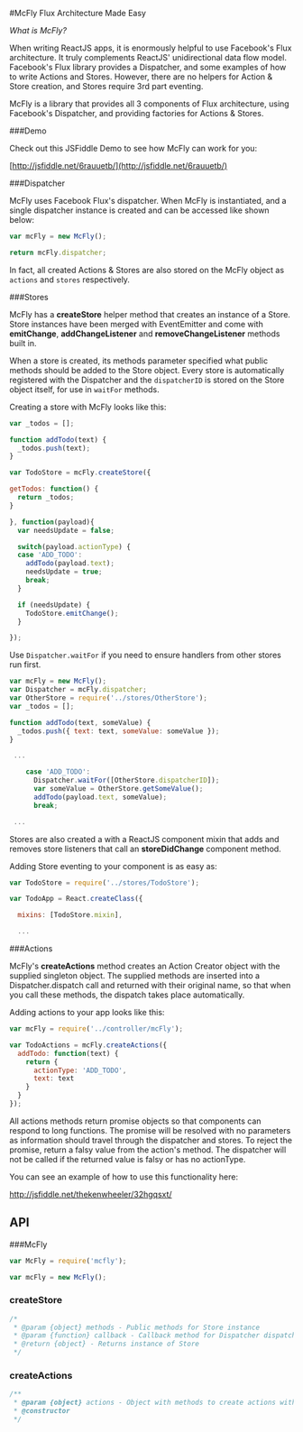#McFly
Flux Architecture Made Easy

*What is McFly?*

When writing ReactJS apps, it is enormously helpful to use Facebook's Flux architecture. It truly complements ReactJS' unidirectional data flow model. Facebook's Flux library provides a Dispatcher, and some examples of how to write Actions and Stores. However, there are no helpers for Action & Store creation, and Stores require 3rd part eventing.

McFly is a library that provides all 3 components of Flux architecture, using Facebook's Dispatcher, and providing factories for Actions & Stores.

###Demo

Check out this JSFiddle Demo to see how McFly can work for you:

[http://jsfiddle.net/6rauuetb/](http://jsfiddle.net/6rauuetb/)

###Dispatcher

McFly uses Facebook Flux's dispatcher. When McFly is instantiated, and a single dispatcher instance is created and can be accessed like shown below:

```javascript
var mcFly = new McFly();

return mcFly.dispatcher;
```
In fact, all created Actions & Stores are also stored on the McFly object as `actions` and `stores` respectively.

###Stores

McFly has a **createStore** helper method that creates an instance of a Store. Store instances have been merged with EventEmitter and come with **emitChange**, **addChangeListener** and **removeChangeListener** methods built in.

When a store is created, its methods parameter specified what public methods should be added to the Store object. Every store is automatically registered with the Dispatcher and the `dispatcherID` is stored on the Store object itself, for use in `waitFor` methods.

Creating a store with McFly looks like this:

```javascript
var _todos = [];

function addTodo(text) {
  _todos.push(text);
}

var TodoStore = mcFly.createStore({

getTodos: function() {
  return _todos;
}

}, function(payload){
  var needsUpdate = false;

  switch(payload.actionType) {
  case 'ADD_TODO':
    addTodo(payload.text);
    needsUpdate = true;
    break;
  }

  if (needsUpdate) {
    TodoStore.emitChange();
  }

});
```

Use `Dispatcher.waitFor` if you need to ensure handlers from other stores run first.

```javascript
var mcFly = new McFly();
var Dispatcher = mcFly.dispatcher;
var OtherStore = require('../stores/OtherStore');
var _todos = [];

function addTodo(text, someValue) {
  _todos.push({ text: text, someValue: someValue });
}

 ...

    case 'ADD_TODO':
      Dispatcher.waitFor([OtherStore.dispatcherID]);
      var someValue = OtherStore.getSomeValue();
      addTodo(payload.text, someValue);
      break;

 ...
```

Stores are also created a with a ReactJS component mixin that adds and removes store listeners that call an **storeDidChange** component method.

Adding Store eventing to your component is as easy as:

```javascript
var TodoStore = require('../stores/TodoStore');

var TodoApp = React.createClass({

  mixins: [TodoStore.mixin],

  ...
```
###Actions

McFly's **createActions** method creates an Action Creator object with the supplied singleton object. The supplied methods are inserted into a Dispatcher.dispatch call and returned with their original name, so that when you call these methods, the dispatch takes place automatically.

Adding actions to your app looks like this:

```javascript
var mcFly = require('../controller/mcFly');

var TodoActions = mcFly.createActions({
  addTodo: function(text) {
    return {
      actionType: 'ADD_TODO',
      text: text
    }
  }
});
```

All actions methods return promise objects so that components can respond to long functions. The promise will be resolved with no parameters as information should travel through the dispatcher and stores. To reject the promise, return a falsy value from the action's method. The dispatcher will not be called if the returned value is falsy or has no actionType.

You can see an example of how to use this functionality here:

http://jsfiddle.net/thekenwheeler/32hgqsxt/

## API

###McFly

```javascript
var McFly = require('mcfly');

var mcFly = new McFly();
```

### createStore

```javascript
/*
 * @param {object} methods - Public methods for Store instance
 * @param {function} callback - Callback method for Dispatcher dispatches
 * @return {object} - Returns instance of Store
 */
```

### createActions

```javascript
/**
 * @param {object} actions - Object with methods to create actions with
 * @constructor
 */
```
